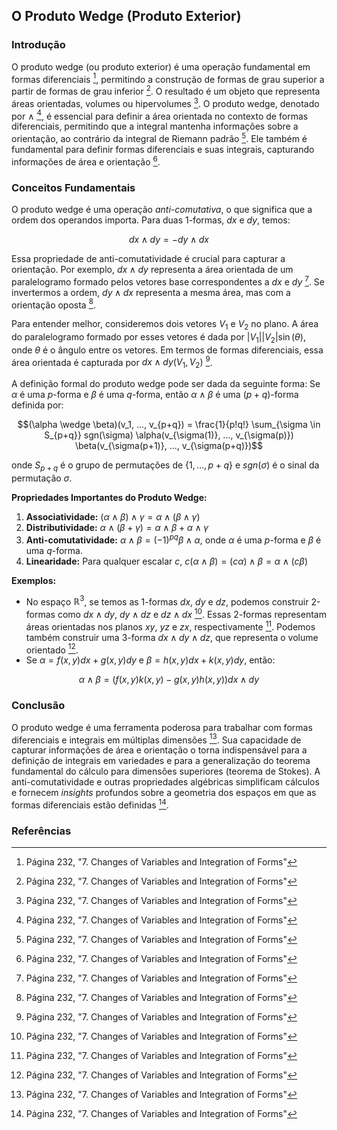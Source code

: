 ## O Produto Wedge (Produto Exterior)

### Introdução
O produto wedge (ou produto exterior) é uma operação fundamental em formas diferenciais [^1], permitindo a construção de formas de grau superior a partir de formas de grau inferior [^1]. O resultado é um objeto que representa áreas orientadas, volumes ou hipervolumes [^1]. O produto wedge, denotado por $\wedge$ [^1], é essencial para definir a área orientada no contexto de formas diferenciais, permitindo que a integral mantenha informações sobre a orientação, ao contrário da integral de Riemann padrão [^1]. Ele também é fundamental para definir formas diferenciais e suas integrais, capturando informações de área e orientação [^1].

### Conceitos Fundamentais

O produto wedge é uma operação *anti-comutativa*, o que significa que a ordem dos operandos importa. Para duas 1-formas, $dx$ e $dy$, temos:

$$dx \wedge dy = -dy \wedge dx$$

Essa propriedade de anti-comutatividade é crucial para capturar a orientação. Por exemplo, $dx \wedge dy$ representa a área orientada de um paralelogramo formado pelos vetores base correspondentes a $dx$ e $dy$ [^1]. Se invertermos a ordem, $dy \wedge dx$ representa a mesma área, mas com a orientação oposta [^1].

Para entender melhor, consideremos dois vetores $V_1$ e $V_2$ no plano. A área do paralelogramo formado por esses vetores é dada por $|V_1||V_2|\sin(\theta)$, onde $\theta$ é o ângulo entre os vetores. Em termos de formas diferenciais, essa área orientada é capturada por $dx \wedge dy (V_1, V_2)$ [^1].

A definição formal do produto wedge pode ser dada da seguinte forma: Se $\alpha$ é uma $p$-forma e $\beta$ é uma $q$-forma, então $\alpha \wedge \beta$ é uma $(p+q)$-forma definida por:

$$(\alpha \wedge \beta)(v_1, ..., v_{p+q}) = \frac{1}{p!q!} \sum_{\sigma \in S_{p+q}} sgn(\sigma) \alpha(v_{\sigma(1)}, ..., v_{\sigma(p)}) \beta(v_{\sigma(p+1)}, ..., v_{\sigma(p+q)})$$

onde $S_{p+q}$ é o grupo de permutações de $\{1, ..., p+q\}$ e $sgn(\sigma)$ é o sinal da permutação $\sigma$.

**Propriedades Importantes do Produto Wedge:**

1.  **Associatividade:** $(\alpha \wedge \beta) \wedge \gamma = \alpha \wedge (\beta \wedge \gamma)$
2.  **Distributividade:** $\alpha \wedge (\beta + \gamma) = \alpha \wedge \beta + \alpha \wedge \gamma$
3.  **Anti-comutatividade:** $\alpha \wedge \beta = (-1)^{pq} \beta \wedge \alpha$, onde $\alpha$ é uma $p$-forma e $\beta$ é uma $q$-forma.
4.  **Linearidade:** Para qualquer escalar $c$, $c(\alpha \wedge \beta) = (c\alpha) \wedge \beta = \alpha \wedge (c\beta)$

**Exemplos:**

*   No espaço $\mathbb{R}^3$, se temos as 1-formas $dx$, $dy$ e $dz$, podemos construir 2-formas como $dx \wedge dy$, $dy \wedge dz$ e $dz \wedge dx$ [^1]. Essas 2-formas representam áreas orientadas nos planos $xy$, $yz$ e $zx$, respectivamente [^1]. Podemos também construir uma 3-forma $dx \wedge dy \wedge dz$, que representa o volume orientado [^1].
*   Se $\alpha = f(x, y)dx + g(x, y)dy$ e $\beta = h(x, y)dx + k(x, y)dy$, então:

$$\alpha \wedge \beta = (f(x, y)k(x, y) - g(x, y)h(x, y))dx \wedge dy$$

### Conclusão
O produto wedge é uma ferramenta poderosa para trabalhar com formas diferenciais e integrais em múltiplas dimensões [^1]. Sua capacidade de capturar informações de área e orientação o torna indispensável para a definição de integrais em variedades e para a generalização do teorema fundamental do cálculo para dimensões superiores (teorema de Stokes). A anti-comutatividade e outras propriedades algébricas simplificam cálculos e fornecem *insights* profundos sobre a geometria dos espaços em que as formas diferenciais estão definidas [^1].

### Referências
[^1]: Página 232, "7. Changes of Variables and Integration of Forms"
<!-- END -->